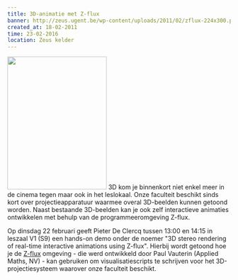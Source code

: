 ```yaml
---
title: 3D-animatie met Z-flux
banner: http://zeus.ugent.be/wp-content/uploads/2011/02/zflux-224x300.png
created_at: 18-02-2011
time: 23-02-2016
location: Zeus kelder
---
```


<a href="https://zeus.ugent.be/wp-content/uploads/2011/02/zflux.png"><img src="http://zeus.ugent.be/wp-content/uploads/2011/02/zflux-224x300.png" alt="" title="zflux" width="224" height="300" class="alignright size-medium wp-image-677" /></a> 3D kom je binnenkort niet enkel meer in de cinema tegen maar ook in het leslokaal. Onze faculteit beschikt sinds kort over projectieapparatuur waarmee overal 3D-beelden kunnen getoond worden. Naast bestaande 3D-beelden kan je ook zelf interactieve animaties ontwikkelen met behulp van de programmeeromgeving Z-flux.

Op dinsdag 22 februari geeft Pieter De Clercq tussen 13:00 en 14:15 in leszaal V1 (S9) een hands-on demo onder de noemer "3D stereo rendering of real-time interactive animations using Z-flux". Hierbij wordt getoond hoe je de <a href="http://z-flux.com">Z-flux</a> omgeving - die werd ontwikkeld door Paul Vauterin (Applied Maths, NV) - kan gebruiken om visualisatiescripts te schrijven voor het 3D-projectiesysteem waarover onze faculteit beschikt.